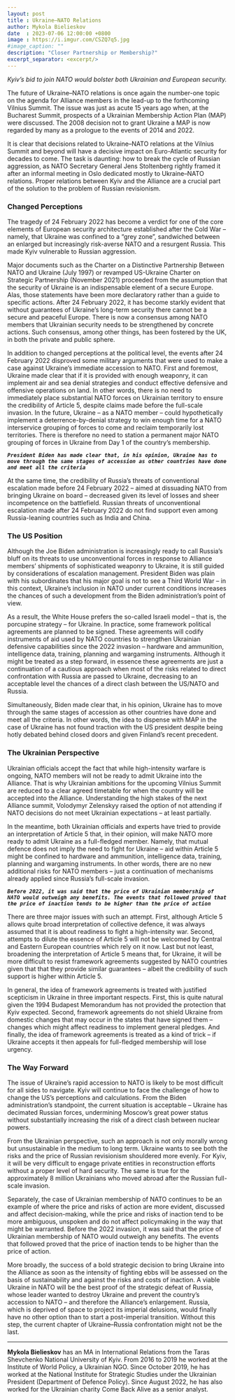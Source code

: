 ```yaml
---
layout: post
title : Ukraine–NATO Relations
author: Mykola Bielieskov
date  : 2023-07-06 12:00:00 +0800
image : https://i.imgur.com/CSZQ7q5.jpg
#image_caption: ""
description: "Closer Partnership or Membership?"
excerpt_separator: <excerpt/>
---
```


_Kyiv’s bid to join NATO would bolster both Ukrainian and European security._

<excerpt/>

The future of Ukraine–NATO relations is once again the number-one topic on the agenda for Alliance members in the lead-up to the forthcoming Vilnius Summit. The issue was just as acute 15 years ago when, at the Bucharest Summit, prospects of a Ukrainian Membership Action Plan (MAP) were discussed. The 2008 decision not to grant Ukraine a MAP is now regarded by many as a prologue to the events of 2014 and 2022.

It is clear that decisions related to Ukraine–NATO relations at the Vilnius Summit and beyond will have a decisive impact on Euro-Atlantic security for decades to come. The task is daunting: how to break the cycle of Russian aggression, as NATO Secretary General Jens Stoltenberg rightly framed it after an informal meeting in Oslo dedicated mostly to Ukraine–NATO relations. Proper relations between Kyiv and the Alliance are a crucial part of the solution to the problem of Russian revisionism.


### Changed Perceptions

The tragedy of 24 February 2022 has become a verdict for one of the core elements of European security architecture established after the Cold War – namely, that Ukraine was confined to a “grey zone”, sandwiched between an enlarged but increasingly risk-averse NATO and a resurgent Russia. This made Kyiv vulnerable to Russian aggression.

Major documents such as the Charter on a Distinctive Partnership Between NATO and Ukraine (July 1997) or revamped US-Ukraine Charter on Strategic Partnership (November 2021) proceeded from the assumption that the security of Ukraine is an indispensable element of a secure Europe. Alas, those statements have been more declaratory rather than a guide to specific actions. After 24 February 2022, it has become starkly evident that without guarantees of Ukraine’s long-term security there cannot be a secure and peaceful Europe. There is now a consensus among NATO members that Ukrainian security needs to be strengthened by concrete actions. Such consensus, among other things, has been fostered by the UK, in both the private and public sphere.

In addition to changed perceptions at the political level, the events after 24 February 2022 disproved some military arguments that were used to make a case against Ukraine’s immediate accession to NATO. First and foremost, Ukraine made clear that if it is provided with enough weaponry, it can implement air and sea denial strategies and conduct effective defensive and offensive operations on land. In other words, there is no need to immediately place substantial NATO forces on Ukrainian territory to ensure the credibility of Article 5, despite claims made before the full-scale invasion. In the future, Ukraine – as a NATO member – could hypothetically implement a deterrence-by-denial strategy to win enough time for a NATO interservice grouping of forces to come and reclaim temporarily lost territories. There is therefore no need to station a permanent major NATO grouping of forces in Ukraine from Day 1 of the country’s membership.

___`President Biden has made clear that, in his opinion, Ukraine has to move through the same stages of accession as other countries have done and meet all the criteria`___

At the same time, the credibility of Russia’s threats of conventional escalation made before 24 February 2022 – aimed at dissuading NATO from bringing Ukraine on board – decreased given its level of losses and sheer incompetence on the battlefield. Russian threats of unconventional escalation made after 24 February 2022 do not find support even among Russia-leaning countries such as India and China.


### The US Position

Although the Joe Biden administration is increasingly ready to call Russia’s bluff on its threats to use unconventional forces in response to Alliance members’ shipments of sophisticated weaponry to Ukraine, it is still guided by considerations of escalation management. President Biden was plain with his subordinates that his major goal is not to see a Third World War – in this context, Ukraine’s inclusion in NATO under current conditions increases the chances of such a development from the Biden administration’s point of view.

As a result, the White House prefers the so-called Israeli model – that is, the porcupine strategy – for Ukraine. In practice, some framework political agreements are planned to be signed. These agreements will codify instruments of aid used by NATO countries to strengthen Ukrainian defensive capabilities since the 2022 invasion – hardware and ammunition, intelligence data, training, planning and wargaming instruments. Although it might be treated as a step forward, in essence these agreements are just a continuation of a cautious approach when most of the risks related to direct confrontation with Russia are passed to Ukraine, decreasing to an acceptable level the chances of a direct clash between the US/NATO and Russia.

Simultaneously, Biden made clear that, in his opinion, Ukraine has to move through the same stages of accession as other countries have done and meet all the criteria. In other words, the idea to dispense with MAP in the case of Ukraine has not found traction with the US president despite being hotly debated behind closed doors and given Finland’s recent precedent.


### The Ukrainian Perspective

Ukrainian officials accept the fact that while high-intensity warfare is ongoing, NATO members will not be ready to admit Ukraine into the Alliance. That is why Ukrainian ambitions for the upcoming Vilnius Summit are reduced to a clear agreed timetable for when the country will be accepted into the Alliance. Understanding the high stakes of the next Alliance summit, Volodymyr Zelenskyy raised the option of not attending if NATO decisions do not meet Ukrainian expectations – at least partially.

In the meantime, both Ukrainian officials and experts have tried to provide an interpretation of Article 5 that, in their opinion, will make NATO more ready to admit Ukraine as a full-fledged member. Namely, that mutual defence does not imply the need to fight for Ukraine – aid within Article 5 might be confined to hardware and ammunition, intelligence data, training, planning and wargaming instruments. In other words, there are no new additional risks for NATO members – just a continuation of mechanisms already applied since Russia’s full-scale invasion.

___`Before 2022, it was said that the price of Ukrainian membership of NATO would outweigh any benefits. The events that followed proved that the price of inaction tends to be higher than the price of action`___

There are three major issues with such an attempt. First, although Article 5 allows quite broad interpretation of collective defence, it was always assumed that it is about readiness to fight a high-intensity war. Second, attempts to dilute the essence of Article 5 will not be welcomed by Central and Eastern European countries which rely on it now. Last but not least, broadening the interpretation of Article 5 means that, for Ukraine, it will be more difficult to resist framework agreements suggested by NATO countries given that that they provide similar guarantees – albeit the credibility of such support is higher within Article 5.

In general, the idea of framework agreements is treated with justified scepticism in Ukraine in three important respects. First, this is quite natural given the 1994 Budapest Memorandum has not provided the protection that Kyiv expected. Second, framework agreements do not shield Ukraine from domestic changes that may occur in the states that have signed them –changes which might affect readiness to implement general pledges. And finally, the idea of framework agreements is treated as a kind of trick – if Ukraine accepts it then appeals for full-fledged membership will lose urgency.


### The Way Forward

The issue of Ukraine’s rapid accession to NATO is likely to be most difficult for all sides to navigate. Kyiv will continue to face the challenge of how to change the US’s perceptions and calculations. From the Biden administration’s standpoint, the current situation is acceptable – Ukraine has decimated Russian forces, undermining Moscow’s great power status without substantially increasing the risk of a direct clash between nuclear powers.

From the Ukrainian perspective, such an approach is not only morally wrong but unsustainable in the medium to long term. Ukraine wants to see both the risks and the price of Russian revisionism shouldered more evenly. For Kyiv, it will be very difficult to engage private entities in reconstruction efforts without a proper level of hard security. The same is true for the approximately 8 million Ukrainians who moved abroad after the Russian full-scale invasion.

Separately, the case of Ukrainian membership of NATO continues to be an example of where the price and risks of action are more evident, discussed and affect decision-making, while the price and risks of inaction tend to be more ambiguous, unspoken and do not affect policymaking in the way that might be warranted. Before the 2022 invasion, it was said that the price of Ukrainian membership of NATO would outweigh any benefits. The events that followed proved that the price of inaction tends to be higher than the price of action.

More broadly, the success of a bold strategic decision to bring Ukraine into the Alliance as soon as the intensity of fighting ebbs will be assessed on the basis of sustainability and against the risks and costs of inaction. A viable Ukraine in NATO will be the best proof of the strategic defeat of Russia, whose leader wanted to destroy Ukraine and prevent the country’s accession to NATO – and therefore the Alliance’s enlargement. Russia, which is deprived of space to project its imperial delusions, would finally have no other option than to start a post-imperial transition. Without this step, the current chapter of Ukraine–Russia confrontation might not be the last.

---

__Mykola Bielieskov__ has an MA in International Relations from the Taras Shevchenko National University of Kyiv. From 2016 to 2019 he worked at the Institute of World Policy, a Ukrainian NGO. Since October 2019, he has worked at the National Institute for Strategic Studies under the Ukrainian President (Department of Defence Policy). Since August 2022, he has also worked for the Ukrainian charity Come Back Alive as a senior analyst.
